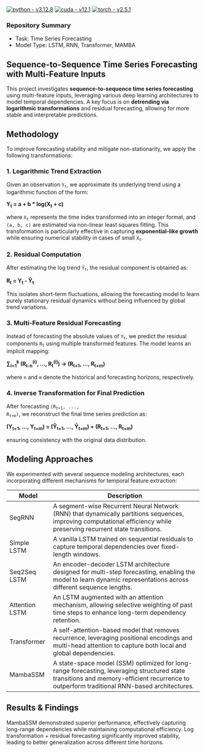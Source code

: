 [![python - v3.12.8](https://img.shields.io/static/v1?label=python&message=v3.12.8&color=blue&logo=python&logoColor=white)](https://)
[![cuda - v12.1](https://img.shields.io/static/v1?label=cuda&message=v12.1&color=green&logo=nvidia&logoColor=white)](https://)
[![torch - v2.5.1](https://img.shields.io/static/v1?label=torch&message=v2.5.1&color=orange&logo=pytorch&logoColor=white)](https://)

### Repository Summary ###
- Task: Time Series Forecasting
- Model Type: LSTM, RNN, Transformer, MAMBA

## **Sequence-to-Sequence Time Series Forecasting with Multi-Feature Inputs**  ##
This project investigates **sequence-to-sequence time series forecasting** using multi-feature inputs, leveraging various deep learning architectures to model temporal dependencies. A key focus is on **detrending via logarithmic transformations** and residual forecasting, allowing for more stable and interpretable predictions.  

## Methodology ##
To improve forecasting stability and mitigate non-stationarity, we apply the following transformations:  

### 1. Logarithmic Trend Extraction ###
Given an observation <code>Y<sub>t</sub></code>, we approximate its underlying trend using a logarithmic function of the form: 

**Y<sub>t</sub> = a + b * log(X<sub>t</sub> + c)**

where <code>X<sub>t</sub></code> represents the time index transformed into an integer format, and <code>(a, b, c)</code> are estimated via non-linear least squares fitting. This transformation is particularly effective in capturing **exponential-like growth** while ensuring numerical stability in cases of small <code>X<sub>t</sub></code>.  

### 2. Residual Computation ###
After estimating the log trend <code>Ŷ<sub>t</sub></code>, the residual component is obtained as:

**R<sub>t</sub> = Y<sub>t</sub> - Ŷ<sub>t</sub>**

This isolates short-term fluctuations, allowing the forecasting model to learn purely stationary residual dynamics without being influenced by global trend variations.

### 3. Multi-Feature Residual Forecasting ###
Instead of forecasting the absolute values of <code>Y<sub>t</sub></code>, we predict the residual components <code>R<sub>t</sub></code> using multiple transformed features. The model learns an implicit mapping:

**∑<sub>i=1</sub><sup>k</sup> (R<sub>t-n</sub><sup>(i)</sup>, ..., R<sub>t</sub><sup>(i)</sup>)  →  (R<sub>t+1</sub>, ..., R<sub>t+m</sub>)**
 
where <code>n</code> and <code>m</code> denote the historical and forecasting horizons, respectively.

### 4. Inverse Transformation for Final Prediction ###
After forecasting <code>(R<sub>t+1</sub>, ..., R<sub>t+m</sub>)</code>, we reconstruct the final time series prediction as:

**(Y<sub>t+1</sub>, ..., Y<sub>t+m</sub>) = (Ŷ<sub>t+1</sub>, ..., Ŷ<sub>t+m</sub>) + (R<sub>t+1</sub>, ..., R<sub>t+m</sub>)**

ensuring consistency with the original data distribution.

## Modeling Approaches ##
We experimented with several sequence modeling architectures, each incorporating different mechanisms for temporal feature extraction:

| Model                          | Description                                                   |
|-----------------------------------------|--------------------------------------------------------|
| SegRNN | A segment-wise Recurrent Neural Network (RNN) that dynamically partitions sequences, improving computational efficiency while preserving recurrent state transitions. |
| Simple LSTM | A vanilla LSTM trained on sequential residuals to capture temporal dependencies over fixed-length windows. |
| Seq2Seq LSTM | An encoder-decoder LSTM architecture designed for multi-step forecasting, enabling the model to learn dynamic representations across different sequence lengths. |
| Attention LSTM | An LSTM augmented with an attention mechanism, allowing selective weighting of past time steps to enhance long-term dependency retention. |
| Transformer | A self-attention-based model that removes recurrence, leveraging positional encodings and multi-head attention to capture both local and global dependencies. |
| MambaSSM | A state-space model (SSM) optimized for long-range forecasting, leveraging structured state transitions and memory-efficient recurrence to outperform traditional RNN-based architectures. |

## Results & Findings ##
MambaSSM demonstrated superior performance, effectively capturing long-range dependencies while maintaining computational efficiency.
Log transformation + residual forecasting significantly improved stability, leading to better generalization across different time horizons.
